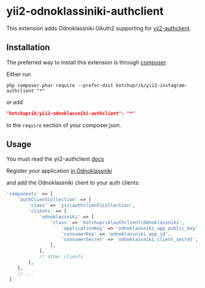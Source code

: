 # yii2-odnoklassiniki-authclient

This extension adds Odnoklassniki OAuth2 supporting for [yii2-authclient](https://github.com/yiisoft/yii2-authclient).

## Installation

The preferred way to install this extension is through [composer](http://getcomposer.org/download/).

Either run

```
php composer.phar require --prefer-dist kotchuprik/yii2-instagram-authclient "*"
```

or add

```json
"kotchuprik/yii2-odnoklassniki-authclient": "*"
```

to the `require` section of your composer.json.

## Usage

You must read the yii2-authclient [docs](https://github.com/yiisoft/yii2/blob/master/docs/guide/security-auth-clients.md)

Register your application [in Odnoklassniki](https://apiok.ru/wiki/pages/viewpage.action?pageId=42476486)

and add the Odnoklassniki client to your auth clients.

```php
'components' => [
    'authClientCollection' => [
        'class' => 'yii\authclient\Collection',
        'clients' => [
            'odnoklassniki' => [
                'class' => 'kotchuprik\authclient\Odnoklassniki',
                    'applicationKey' => 'odnoklassniki_app_public_key',
                    'consumerKey' => 'odnoklassniki_app_id',
                    'consumerSecret' => 'odnoklassniki_client_secret',
                ],
            ],
            // other clients
        ],
    ],
    // ...
 ]
 ```
